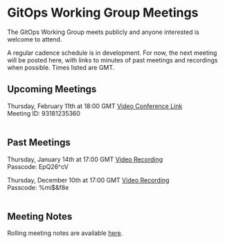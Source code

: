 # GitOps Working Group Meetings
The GitOps Working Group meets publicly and anyone interested is welcome to attend.

A regular cadence schedule is in development. For now, the next meeting will be posted here, with links to minutes of past meetings and recordings when possible. Times listed are GMT.

## Upcoming Meetings
Thursday, February 11th at 18:00 GMT
[Video Conference Link](https://weaveworks.zoom.us/j/93181235360)<br>
Meeting ID: 93181235360
<br><br>

## Past Meetings
Thursday, January 14th at 17:00 GMT
[Video Recording](https://weaveworks.zoom.us/rec/share/_qrMRze16IHb2d4KIOHSa2Wxb_XzbU41-ZH6YZI5aJkUqOHM1bBQLCQhkFva5xo0.ay0LdxTVPCTlgbSd)<br>
Passcode: EpQ26^cV

Thursday, December 10th at 17:00 GMT
[Video Recording](https://weaveworks.zoom.us/rec/share/jyagKQsL7irvi1pF-RHzrrwH-Sqa59wNnBK0F2H8QYBo_rxJZOXMO-5j5CwUgKiK.9cl0var5BN-z0qrI)<br>
Passcode: %mi$&f8e
<br><br>

## Meeting Notes
Rolling meeting notes are available [here](https://docs.google.com/document/d/1hxifmCdOV5_FbKloDJRWZQHq0ge-trXJKF-BgV4wHVk).
